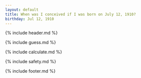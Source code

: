 ```yaml
---
layout: default
title: When was I conceived if I was born on July 12, 1910?
birthday: Jul 12, 1910
---
```


{% include header.md %}

{% include guess.md %}

{% include calculate.md %}

{% include safety.md %}

{% include footer.md %}



